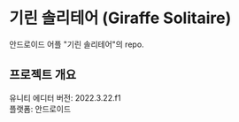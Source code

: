 # 기린 솔리테어 (Giraffe Solitaire)
안드로이드 어플 "기린 솔리테어"의 repo.

## 프로젝트 개요
유니티 에디터 버전: 2022.3.22.f1</br>
플랫폼: 안드로이드</br>
